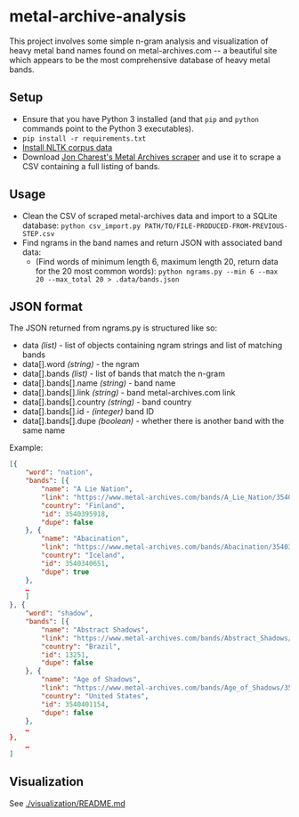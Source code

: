# metal-archive-analysis

This project involves some simple n-gram analysis and visualization of heavy metal band names
found on metal-archives.com -- a beautiful site which appears to be the most comprehensive
database of heavy metal bands.

## Setup

 * Ensure that you have Python 3 installed (and that `pip` and `python` commands point to the Python 3 executables).
 * `pip install -r requirements.txt`
 * [Install NLTK corpus data](http://www.nltk.org/data.html#interactive-installer)
 * Download [Jon Charest's Metal Archives scraper](https://github.com/jonchar/ma-scraper/blob/master/MA_band_scraper.py) and use it to scrape a CSV containing a full listing of bands.

## Usage

 * Clean the CSV of scraped metal-archives data and import to a SQLite database:
  `python csv_import.py PATH/TO/FILE-PRODUCED-FROM-PREVIOUS-STEP.csv`
 * Find ngrams in the band names and return JSON with associated band data:
   * (Find words of minimum length 6, maximum length 20, return data for the 20 most common words):
    `python ngrams.py --min 6 --max 20 --max_total 20 > .data/bands.json`

## JSON format

The JSON returned from ngrams.py is structured like so:

 * data *(list)* - list of objects containing ngram strings and list of matching bands
 * data[].word *(string)* - the ngram
 * data[].bands *(list)* - list of bands that match the n-gram
 * data[].bands[].name *(string)* - band name
 * data[].bands[].link *(string)* - band metal-archives.com link
 * data[].bands[].country *(string)* - band country
 * data[].bands[].id - *(integer)* band ID
 * data[].bands[].dupe *(boolean)* - whether there is another band with the same name

Example:

```json
[{
    "word": "nation",
    "bands": [{
        "name": "A Lie Nation",
        "link": "https://www.metal-archives.com/bands/A_Lie_Nation/3540395918",
        "country": "Finland",
        "id": 3540395918,
        "dupe": false
    }, {
        "name": "Abacination",
        "link": "https://www.metal-archives.com/bands/Abacination/3540340651",
        "country": "Iceland",
        "id": 3540340651,
        "dupe": true
    },
    …
    ]
}, {
    "word": "shadow",
    "bands": [{
        "name": "Abstract Shadows",
        "link": "https://www.metal-archives.com/bands/Abstract_Shadows/13251",
        "country": "Brazil",
        "id": 13251,
        "dupe": false
    }, {
        "name": "Age of Shadows",
        "link": "https://www.metal-archives.com/bands/Age_of_Shadows/3540401154",
        "country": "United States",
        "id": 3540401154,
        "dupe": false
    },
    …
},
    …
]
```

## Visualization

See [./visualization/README.md](./visualization/README.md)
